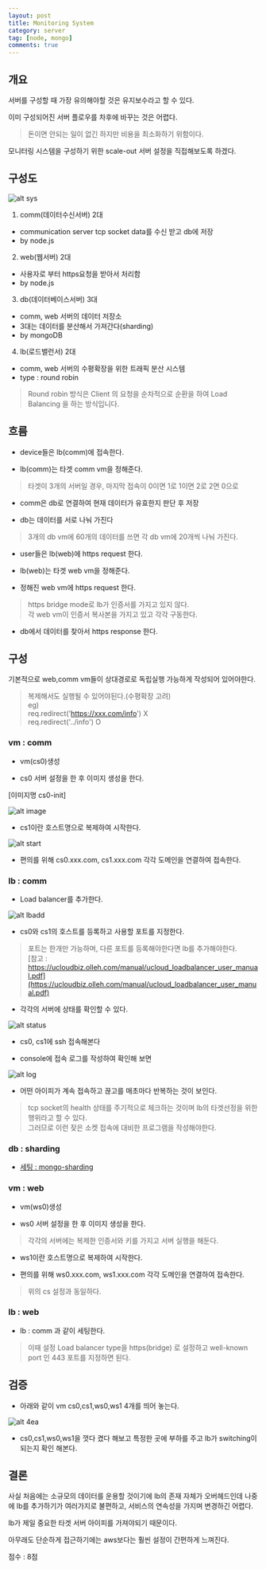 ```yaml
---
layout: post
title: Monitoring System
category: server
tag: [node, mongo]
comments: true
---
```


## 개요

서버를 구성할 때 가장 유의해야할 것은 유지보수라고 할 수 있다.

이미 구성되어진 서버 플로우를 차후에 바꾸는 것은 어렵다.

> 돈이면 안되는 일이 없긴 하지만 비용을 최소화하기 위함이다.

모니터링 시스템을 구성하기 위한 scale-out 서버 설정을 직접해보도록 하겠다.

## 구성도

![alt sys](/images/monitoring_system/1.png)

1. comm(데이터수신서버) 2대 
 - communication server tcp socket data를 수신 받고 db에 저장
 - by node.js

2. web(웹서버) 2대
 - 사용자로 부터 https요청을 받아서 처리함
 - by node.js

3. db(데이터베이스서버) 3대
 - comm, web 서버의 데이터 저장소
 - 3대는 데이터를 분산해서 가져간다(sharding)
 - by mongoDB

4. lb(로드밸런서) 2대
 - comm, web 서버의 수평확장을 위한 트래픽 분산 시스템
 - type : round robin   
   
> Round robin 방식은 Client 의 요청을 순차적으로 순환을 하여 Load Balancing 을 하는 방식입니다.

## 흐름

- device들은 lb(comm)에 접속한다.

- lb(comm)는 타겟 comm vm을 정해준다.  

> 타겟이 3개의 서버일 경우, 마지막 접속이 0이면 1로 1이면 2로 2면 0으로

- comm은 db로 연결하여 현재 데이터가 유효한지 판단 후 저장

- db는 데이터를 서로 나눠 가진다  

> 3개의 db vm에 60개의 데이터를 쓰면 각 db vm에 20개씩 나눠 가진다.

- user들은 lb(web)에 https request 한다.

- lb(web)는 타겟 web vm을 정해준다.
 
- 정해진 web vm에 https request 한다.  

> https bridge mode로 lb가 인증서를 가지고 있지 않다.  
각 web vm이 인증서 복사본을 가지고 있고 각각 구동한다.

- db에서 데이터를 찾아서 https response 한다.

## 구성

기본적으로 web,comm vm들이 상대경로로 독립실행 가능하게 작성되어 있어야한다.

> 복제해서도 실행될 수 있어야된다.(수평확장 고려)  
eg)    
req.redirect('https://xxx.com/info') X  
req.redirect('../info') O 

### vm : comm

- vm(cs0)생성 

- cs0 서버 설정을 한 후 이미지 생성을 한다.

[이미지명 cs0-init]

![alt image](/images/monitoring_system/2.png)

- cs1이란 호스트명으로 복제하여 시작한다.

![alt start](/images/monitoring_system/3.png)

- 편의를 위해 cs0.xxx.com, cs1.xxx.com 각각 도메인을 연결하여 접속한다.

### lb : comm

- Load balancer를 추가한다.

![alt lbadd](/images/monitoring_system/4.png)

- cs0와 cs1의 호스트를 등록하고 사용할 포트를 지정한다.

> 포트는 한개만 가능하며, 다른 포트를 등록해야한다면 lb를 추가해야한다.  
[참고 : https://ucloudbiz.olleh.com/manual/ucloud_loadbalancer_user_manual.pdf](https://ucloudbiz.olleh.com/manual/ucloud_loadbalancer_user_manual.pdf)

- 각각의 서버에 상태를 확인할 수 있다.

![alt status](/images/monitoring_system/5.png)

- cs0, cs1에 ssh 접속해본다
 
- console에 접속 로그를 작성하여 확인해 보면

![alt log](/images/monitoring_system/6.png)

- 어떤 아이피가 계속 접속하고 끊고를 매초마다 반복하는 것이 보인다.

> tcp socket의 health 상태를 주기적으로 체크하는 것이며 lb의 타겟선정을 위한 행위라고 할 수 있다.  
그러므로 이런 잦은 소켓 접속에 대비한 프로그램을 작성해야한다.

### db : sharding

- [세팅 : mongo-sharding](/mongo-sharding-1/)

### vm : web

- vm(ws0)생성

- ws0 서버 설정을 한 후 이미지 생성을 한다.

> 각각의 서버에는 복제한 인증서와 키를 가지고 서버 실행을 해둔다.

- ws1이란 호스트명으로 복제하여 시작한다.

- 편의를 위해 ws0.xxx.com, ws1.xxx.com 각각 도메인을 연결하여 접속한다.

> 위의 cs 설정과 동일하다.

### lb : web

- lb : comm 과 같이 세팅한다.

> 이때 설정 Load balancer type을 https(bridge) 로 설정하고 well-known port 인 443 포트를 지정하면 된다.


## 검증

- 아래와 같이 vm cs0,cs1,ws0,ws1 4개를 띄어 놓는다.

![alt 4ea](/images/monitoring_system/7.png)

- cs0,cs1,ws0,ws1을 껏다 켰다 해보고 특정한 곳에 부하를 주고 lb가 switching이 되는지 확인 해본다.

## 결론

사실 처음에는 소규모의 데이터를 운용할 것이기에 lb의 존재 자체가 오버헤드인데 나중에 lb를 추가하기가 여러가지로 불편하고, 서비스의 연속성을 가지며 변경하긴 어렵다.
 
lb가 제일 중요한 타겟 서버 아이피를 가져야되기 때문이다.

아무래도 단순하게 접근하기에는 aws보다는 훨씬 설정이 간편하게 느껴진다. 

점수 : 8점

